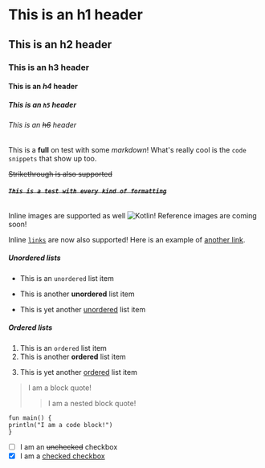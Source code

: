 # This is an h1 header
## This is an h2 header
### This is an **h3** header
#### This is an _h4_ header
##### This is an `h5` header
###### This is an ~~h6~~ header

This is a **full** on test with some _markdown_!
What's really cool is the `code snippets` that show up too.

~~Strikethrough is also supported~~

###### _~~**`This is a test with every kind of formatting`**~~_

Inline images are supported as well ![Kotlin](https://developer.android.com/images/jetpack/info-bytes-compose-less-code.png)!
Reference images are coming soon!

Inline [`links`](https://google.com) are now also supported! Here is an example of
[another link](https://tylerbwong.me).

##### Unordered lists

* This is an `unordered` list item
- This is another **unordered** list item
* This is yet another [unordered](https://tylerbwong.me) list item

##### Ordered lists

1. This is an `ordered` list item
2. This is another **ordered** list item
3) This is yet another [ordered](https://tylerbwong.me) list item

> I am a block quote!
> > I am a nested block quote!

```
fun main() {
println("I am a code block!")
}
```

- [ ] I am an ~~unchecked~~ checkbox
- [x] I am a [checked checkbox](https://google.com)
